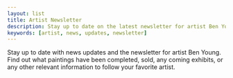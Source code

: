 ```yaml
---
layout: list
title: Artist Newsletter
description: Stay up to date on the latest newsletter for artist Ben Young.
keywords: [artist, news, updates, newsletter]
---
```


Stay up to date with news updates and the newsletter for artist Ben Young. Find out what paintings have been completed, sold, any coming exhibits, or any other relevant information to follow your favorite artist.